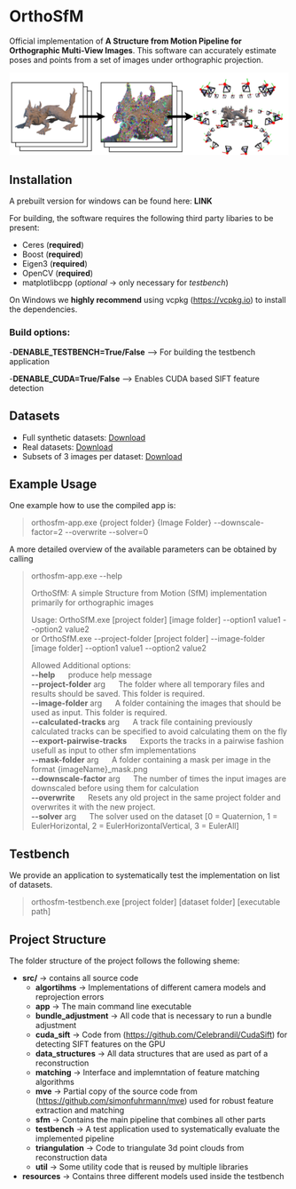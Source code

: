 # OrthoSfM

Official implementation of **A Structure from Motion Pipeline for Orthographic Multi-View Images**. This software can accurately estimate poses and points from a set of images under orthographic projection.

![alt text](resources/header.png "Logo Title Text 1")

## Installation
A prebuilt version for windows can be found here: **LINK** 

For building, the software requires the following third party libaries to be present:
- Ceres (**required**)
- Boost (**required**)
- Eigen3 (**required**)
- OpenCV (**required**)
- matplotlibcpp (_optional_ -> only necessary for _testbench_)

On Windows we **highly recommend** using vcpkg (https://vcpkg.io) to install the dependencies. 

### Build options:
-**DENABLE_TESTBENCH=True/False** --> For building the testbench application

-**DENABLE_CUDA=True/False** --> Enables CUDA based SIFT feature detection

## Datasets
- Full synthetic datasets: [Download](https://drive.google.com/file/d/1OhH9fRM32tckw20YjlY1syWuxUmqj7Cx/view?usp=sharing)
- Real datasets: [Download](https://drive.google.com/file/d/1Vq19ybqZeehg95YvyNChWj9lJkc2HFxP/view?usp=sharing) 
- Subsets of 3 images per dataset: [Download](https://drive.google.com/file/d/1tj4dlzt6TjyTrP-dFmp5j0v8YhWHx1XZ/view?usp=sharing)

## Example Usage 
One example how to use the compiled app is:
> orthosfm-app.exe {project folder} {Image Folder} 
--downscale-factor=2
--overwrite
--solver=0

A more detailed overview of the available parameters can be obtained by calling 
> orthosfm-app.exe --help
> 
> OrthoSfM: A simple Structure from Motion (SfM) implementation primarily for orthographic images
> 
> Usage:  OrthoSfM.exe [project folder] [image folder] --option1 value1 --option2 value2 \
> or      OrthoSfM.exe --project-folder [project folder] --image-folder [image folder] --option1 value1 --option2 value2
> 
> Allowed Additional options:\
> **--help** &nbsp;&nbsp;&nbsp;&nbsp; produce help message\
> **--project-folder** arg  &nbsp;&nbsp;&nbsp;&nbsp;    The folder where all temporary files and results
should be saved. This folder is required.\
> **--image-folder** arg   &nbsp;&nbsp;&nbsp;&nbsp;     A folder containing the images that should be used
as input. This folder is required.\
> **--calculated-tracks** arg &nbsp;&nbsp;&nbsp;&nbsp;  A track file containing previously calculated
tracks can be specified to avoid calculating them
on the fly\
> **--export-pairwise-tracks** &nbsp;&nbsp;&nbsp;&nbsp; Exports the tracks in a pairwise fashion usefull as
input to other sfm implementations\
> **--mask-folder** arg     &nbsp;&nbsp;&nbsp;&nbsp;    A folder containing a mask per image in the format
{imageName}_mask.png\
> **--downscale-factor** arg &nbsp;&nbsp;&nbsp;&nbsp;   The number of times the input images are downscaled
before using them for calculation\
> **--overwrite**      &nbsp;&nbsp;&nbsp;&nbsp;         Resets any old project in the same project folder and overwrites it with the new project.\
> **--solver** arg      &nbsp;&nbsp;&nbsp;&nbsp;        The solver used on the dataset [0 = Quaternion, 1 = EulerHorizontal, 2 = EulerHorizontalVertical, 3 = EulerAll]

## Testbench
We provide an application to systematically test the implementation on list of datasets.
> orthosfm-testbench.exe [project folder] [dataset folder] [executable path]

## Project Structure
The folder structure of the project follows the following sheme:
- <b>src/</b> -> contains all source code
    - **algortihms** -> Implementations of different camera models and reprojection errors
    - **app** -> The main command line executable
    - **bundle_adjustment** -> All code that is necessary to run a bundle adjustment
    - **cuda_sift** -> Code from (https://github.com/Celebrandil/CudaSift) for detecting SIFT features on the GPU
    - **data_structures** -> All data structures that are used as part of a reconstruction
    - **matching** -> Interface and implemntation of feature matching algorithms
    - **mve** -> Partial copy of the source code from (https://github.com/simonfuhrmann/mve) used for robust feature extraction and matching
    - **sfm** -> Contains the main pipeline that combines all other parts
    - **testbench** -> A test application used to systematically evaluate the implemented pipeline
    - **triangulation** -> Code to triangulate 3d point clouds from reconstruction data
    - **util** -> Some utility code that is reused by multiple libraries
- **resources** -> Contains three different models used inside the testbench
